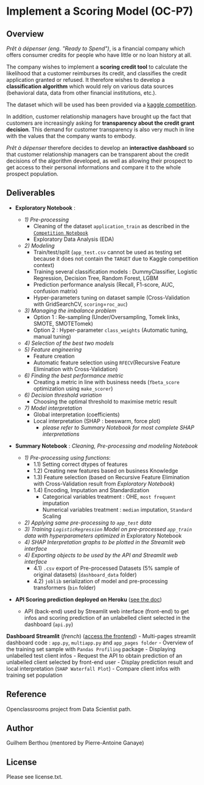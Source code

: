 # Implement a Scoring Model (OC-P7)

## Overview

*Prêt à dépenser (eng. "Ready to Spend")*, is a financial company which offers consumer credits for people who have little or no loan history at all.

The company wishes to implement a **scoring credit tool** to calculate the likelihood that a customer reimburses its credit, and classifies the credit application granted or refused. It therefore wishes to develop a **classification algorithm** which would rely on various data sources (behavioral data, data from other financial institutions, etc.).

The dataset which will be used has been provided via a [kaggle competition](https://www.kaggle.com/c/home-credit-default-risk/data). 

In addition, customer relationship managers have brought up the fact that customers are increasingly asking for **transparency about the credit grant decision**. This demand for customer transparency is also very much in line with the values that the company wants to embody.

*Prêt à dépenser* therefore decides to develop an **interactive dashboard** so that customer relationship managers can be transparent about the credit decisions of the algorithm developed, as well as allowing their prospect to get access to their personal informations and compare it to the whole prospect population.

## Deliverables

* **Exploratory Notebook** : 
    - *1) Pre-processing* 
        - Cleaning of the dataset `application_train` as described in the [`Competition Notebook`](https://colab.research.google.com/drive/1uorVxsO816YOQMbkizlakGC21wS-xVHh#scrollTo=uN03kboJEVSi)
        - Exploratory Data Analysis (EDA)
    - *2) Modeling*
        - Train/test/split (`app_test.csv` cannot be used as testing set because it does not contain the `TARGET` due to Kaggle competition context)
        - Training several classification models : DummyClassifier, Logistic Regression, Decision Tree, Random Forest, LGBM
        - Prediction performance analysis (Recall, F1-score, AUC, confusion matrix)
        -   Hyper-parameters tuning on dataset sample (Cross-Validation with GridSearchCV, `scoring`=`roc_auc`)
    - *3) Managing the imbalance problem* 
        - Option 1 : Re-sampling (Under/Oversampling, Tomek links, SMOTE, SMOTETomek)
        - Option 2 : Hyper-parameter `class_weights` (Automatic tuning, manual tuning)
    - *4) Selection of the best two models*
    - *5) Feature engineering*
        - Feature creation
        - Automatic feature selection using `RFECV`(Recursive Feature Elimination with Cross-Validation)
    - *6) Finding the best performance metric*
        - Creating a metric in line with business needs (`fbeta_score` optimization using `make_scorer`)
    - *6) Decision threshold variation*
        - Choosing the optimal threshold to maximise metric result
    - *7) Model interpretation*
        - Global interpretation (coefficients)
        - Local interpretation (SHAP : beeswarm, force plot) 
            - *please refer to Summary Notebook for most complete SHAP interpretations*

* **Summary Notebook** : *Cleaning, Pre-processing and modeling Notebook*
    - *1) Pre-processing using functions*:
        - 1.1) Setting correct dtypes of features
        - 1.2) Creating new features based on business Knowledge
        - 1.3) Feature selection (based on Recursive Feature Elimination with Cross-Validation result from *Exploratory Notebook*)
        - 1.4) Encoding, Imputation and Standardization
            - Categorical variables treatment : OHE, `most frequent` imputation 
            - Numerical variables treatment : `median` imputation, `Standard` Scaling
    - *2) Applying same pre-processing to `app_test` data*
    - *3) Training `LogisticRegression` Model on pre-processed `app_train` data with hyperparameters optimized in* Exploratory Notebook
    - *4) SHAP Interpretation graphs to be plotted in the Streamlit web interface*
    - *4) Exporting objects to be used by the API and Streamlit web interface*
        - 4.1) `.csv` export of Pre-processed Datasets (5% sample of original datasets) (`dashboard_data` folder)
        - 4.2) `joblib` serialization of model and pre-processing transformers (`bin` folder)

* **API Scoring prediction deployed on Heroku** ([see the doc](https://projetoc-scoring.herokuapp.com/docs))
    - API (back-end) used by Streamlit web interface (front-end) to get infos and scoring prediction of an unlabelled client selected in the dashboard (`api.py`)

**Dashboard Streamlit** (*french*) ([access the frontend](https://share.streamlit.io/guilhembr/p7_scoring/main/app.py))
    - Multi-pages streamlit dashboard code : `app.py`, `multiapp.py` and `app_pages folder`
    - Overview of the training set sample with `Pandas Profiling` package
    - Displaying unlabelled test client infos
    - Request the API to obtain prediction of an unlabelled client selected by front-end user
    - Display prediction result and local interpretation (`SHAP Waterfall Plot`)
    - Compare client infos with training set population


## Reference
Openclassrooms project from Data Scientist path.  

## Author
Guilhem Berthou (mentored by Pierre-Antoine Ganaye)

## License
Please see license.txt.
